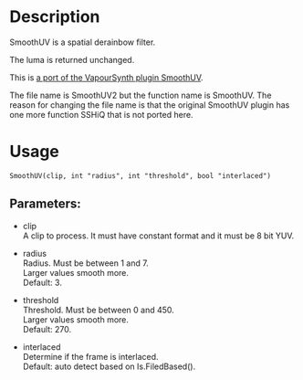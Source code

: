 # Description

SmoothUV is a spatial derainbow filter.

The luma is returned unchanged.

This is [a port of the VapourSynth plugin SmoothUV](https://github.com/dubhater/vapoursynth-smoothuv).

The file name is SmoothUV2 but the function name is SmoothUV. The reason for changing the file name is that the original SmoothUV plugin has one more function SSHiQ that is not ported here.

# Usage

```
SmoothUV(clip, int "radius", int "threshold", bool "interlaced")
```

## Parameters:

- clip\
    A clip to process. It must have constant format and it must be 8 bit YUV.
    
- radius\
    Radius. Must be between 1 and 7.\
    Larger values smooth more.\
    Default: 3.
    
- threshold\
    Threshold. Must be between 0 and 450.\
    Larger values smooth more.\
    Default: 270.
    
- interlaced\
    Determine if the frame is interlaced.\
    Default: auto detect based on Is.FiledBased().

